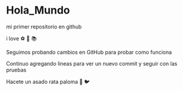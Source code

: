 # Hola_Mundo

mi primer repositorio en github

i love ⚽ 🎥 📚

Seguimos probando cambios en GitHub para probar como funciona

Continuo agregando lineas para ver un nuevo commit y seguir con las pruebas

Hacete un asado rata paloma 🐀 🐦
